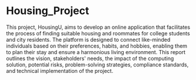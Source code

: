 # Housing_Project
This project, HousingU, aims to develop an online application that facilitates the process of finding suitable housing and roommates for college students and city residents. The platform is designed to connect like-minded individuals based on their preferences, habits, and hobbies, enabling them to plan their stay and ensure a harmonious living environment. This report outlines the vision, stakeholders' needs, the impact of the computing solution, potential risks, problem-solving strategies, compliance standards, and technical implementation of the project.
